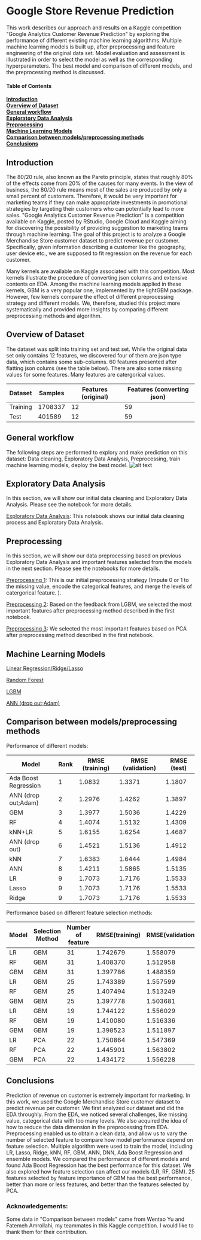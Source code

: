# Google Store Revenue Prediction
This work describes our approach and results on a Kaggle competition "Google Analytics Customer Revenue Prediction" by exploring the performance of different existing machine learning algorithms. Multiple machine learning models is built up, after preprocessing and feature engineering of the original data set. Model evaluation and assessment is illustrated in order to select the model as well as the corresponding hyperparameters. The best model and comparison of different models, and the preprocessing method is discussed.

#### Table of Contents
**[Introduction](#Introduction)**<br>
**[Overview of Dataset](#Overview-of-Dataset)**<br>
**[General workflow](#General-workflow)**<br>
**[Exploratory Data Analysis](#Exploratory-Data-Analysis)**<br>
**[Preprocessing](#Preprocessing)**<br>
**[Machine Learning Models](#Machine-Learning-Models)**<br>
**[Comparison between models/preprocessing methods](#Comparison-between-models-preprocessing-methods)**<br>
**[Conclusions](#Conclusions)**<br>

## Introduction
The 80/20 rule, also known as the Pareto principle, states that roughly 80\% of the effects come from 20\% of the causes for many events.
In the view of business, the  80/20 rule means most of the sales are produced by only a small percent of customers. Therefore, it would be very important for marketing teams if they can make appropriate investments in promotional strategies by targeting their customers who 
can potentially lead to more sales. "Google Analytics Customer Revenue Prediction" is a competition available on Kaggle, posted by RStudio, Google Cloud and Kaggle aiming for discovering the possibility of providing suggestion to marketing teams through machine learning. The goal of this project is to analyze a Google Merchandise Store customer dataset to predict revenue per customer. Specifically, given information describing a customer like the geography, user device etc., we are supposed to fit regression on the revenue for each customer.

Many kernels are available on Kaggle associated with this competition. Most kernels illustrate the procedure of converting json columns and extensive contents on EDA. Among the machine learning models applied in these kernels, GBM is a very popular one, implemented by the lightGBM package. However, few kernels compare the effect of different preprocessing strategy and different models. We, therefore, studied this project more systematically and provided more insights by comparing different preprocessing methods and algorithm.

## Overview of Dataset
The dataset was split into training set and test set. While the original data set only contains 12 features, we discovered four of them are json type data, which contains some sub-columns. 60 features presented after flatting json colums (see the table below). There are also some missing values for some features. Many features are catergorical values. 

| Dataset  | Samples | Features (original) | Features (converting json) |
| ------------- | ------------- | ------------- | ------------- |
| Training  | 1708337  | 12  | 59  |
| Test  | 401589  | 12  | 59  |

## General workflow
The following steps are performed to explory and make prediction on this dataset: Data cleaning, Exploratory Data Analysis, Preprocessing, train machine learning models, deploy the best model.
![alt text](https://github.com/ziwei1992/Google-Store-Revenue-Prediction/blob/master/workflow.png "workflow illustration")

## Exploratory Data Analysis
In this section, we will show our initial data cleaning and Exploratory Data Analysis. Please see the notebook for more details.

[Exploratory Data Analysis](https://github.com/ziwei1992/Google-Store-Revenue-Prediction/blob/master/Eda.ipynb): This notebook shows our initial data cleaning process and Exploratory Data Analysis.

## Preprocessing
In this section, we will show our data preprocessing based on previous Exploratory Data Analysis and important features selected from the models in the next section. Please see the notebooks for more details.

[Preprocessing 1](https://github.com/ziwei1992/Google-Store-Revenue-Prediction/blob/master/Preprocessing-1.ipynb): This is our initial preprocessing strategy (Impute 0 or 1 to the missing value, encode the categorical features, and merge the levels of catergorical feature. ).

[Preprocessing 2](https://github.com/ziwei1992/Google-Store-Revenue-Prediction/blob/master/Preprocessing-2.ipynb): Based on the feedback from LGBM, we selected the most important features after preprocessing method described in the first notebook.

[Preprocessing 3](https://github.com/ziwei1992/Google-Store-Revenue-Prediction/blob/master/Preprocessing-3.ipynb): We selected the most important features based on PCA after preprocessing method described in the first notebook.

## Machine Learning Models
[Linear Regression/Ridge/Lasso](https://github.com/ziwei1992/Google-Store-Revenue-Prediction/blob/master/Linear.ipynb)

[Random Forest](https://github.com/ziwei1992/Google-Store-Revenue-Prediction/blob/master/RF.ipynb)

[LGBM]()

[ANN (drop out;Adam)](https://github.com/ziwei1992/Google-Store-Revenue-Prediction/blob/master/ANN_DropoutAdam.py)

## Comparison between models/preprocessing methods

Performance of different models:

| Model  | Rank | RMSE (training) | RMSE (validation) | RMSE (test) | 
| ------------- | ------------- | ------------- | ------------- | ------------- |
| Ada Boost Regression  |   1            |   1.0832    |  1.3371                    | 1.1807   |
| ANN (drop out;Adam) |  2    |  1.2976	    |  1.4262	    	      | 1.3897     |
| GBM         |  3                   |  1.3977	    |  1.5036	    	      | 1.4229    |
| RF            |  4                   |  1.4074	    |  1.5132	    	      | 1.4309    |
| kNN+LR   |  5                    |  1.6155	    |  1.6254	    	      | 1.4687     |
| ANN (drop out)       |  6     |  1.4521	    |  1.5136    	              | 1.4912     |
| kNN         |  7                    |  1.6383	    |  1.6444	    	      | 1.4984     |
| ANN          |  8                   |  1.4211	    |  1.5865	    	      | 1.5135     |
| LR            |  9                    |  1.7073	    |  1.7176	              | 1.5533     |
|	Lasso       |  9                    |  1.7073	    |  1.7176	              | 1.5533     |
| Ridge       |  9                    |  1.7073	    |  1.7176	              | 1.5533     |

Performance based on different feature selection methods:

|	Model   |  Selection Method  |  Number of feature  |  RMSE(training)  |  RMSE(validation)  |  RMSE(test) |
| ------------- | ------------- | ------------- | ------------- | ------------- | ------------- |
|	LR        |  GBM                      |  31                           |  1.742679	    |  1.558079	              | 1.562712     |
|	RF        |  GBM                      |  31                           |  1.408370	    |  1.512958	    	      | 1.433606     |
|     GBM        |  GBM                      |  31                           |  1.397786	    |  1.488359	    	      | 1.427289     |
 |        LR        |  GBM                      |  25                           |  1.743389	    | 1.557599	              | 1.562446 |    
|	RF        |  GBM                      |  25                           |  1.407494           |  1.513249	              | 1.430903     |
|     GBM        |  GBM                      |  25                           |  1.397778	    |  1.503681	              | 1.422985     |
|         LR        |  GBM                      |  19                           |  1.744122	   |  1.556029	              | 1.560787     
|	RF        |  GBM                      |  19                           |  1.410080	    |  1.516336	              | 1.431046     |
|     GBM        |  GBM                      |  19                           |  1.398523	    |  1.511897	             | 1.424022     | 
|         LR        |  PCA                       |  22                           |  1.750864	    |  1.547369	              | 1.733757  | 
|	RF        |  PCA                       |  22                           |  1.445901	    |  1.563802	              | 1.701182     |
|     GBM        |  PCA                       |  22                           |  1.434172	    |  1.556228	              | 1.690385     |


## Conclusions

Prediction of revenue on customer is extremely important for marketing. In this work, we used the Google Merchandise Store customer dataset to predict revenue per customer. We first analyzed our dataset and did the EDA throughly. From the EDA, we noticed several challenges, like missing value, categorical data with too many levels. We also acquired the idea of how to reduce the data dimension in the preprocessing from EDA. Preprocessing enabled us to obtain a clean data, and allow us to vary the number of selected feature to compare how model performance depend on feature selection. Multiple algorithm were used to train the model, including LR, Lasso, Ridge, kNN, RF, GBM, ANN, DNN, Ada Boost Regression and ensemble models. We compared the performance of different models and found Ada Boost Regression has the best performance for this dataset. We also explored how feature selection can affect our models (LR, RF, GBM). 25 features selected by feature importance of GBM has the best performance, better than more or less features, and better than the features selected by PCA.

### Acknowledgements:
Some data in "Comparison between models" came from Wentao Yu and Fatemeh Amrollahi, my teammates in this Kaggle competition. I would like to thank them for their contribution.



